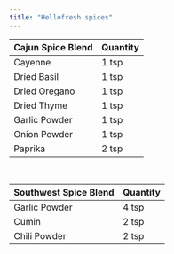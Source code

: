```yaml
---
title: "Hellofresh spices"
---
```


| Cajun Spice Blend     | Quantity |
|-----------------------|----------|
| Cayenne               | 1 tsp    |
| Dried Basil           | 1 tsp    |
| Dried Oregano         | 1 tsp    |
| Dried Thyme           | 1 tsp    |
| Garlic Powder         | 1 tsp    |
| Onion Powder          | 1 tsp    |
| Paprika               | 2 tsp    |

&nbsp;

| Southwest Spice Blend | Quantity |
|-----------------------|----------|
| Garlic Powder         | 4 tsp    |
| Cumin                 | 2 tsp    |
| Chili Powder          | 2 tsp    |
